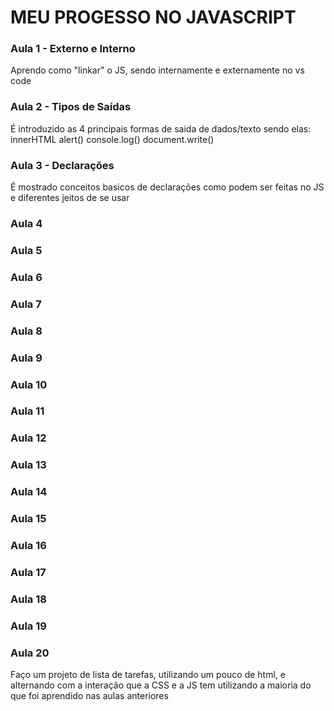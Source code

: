 # MEU PROGESSO NO JAVASCRIPT
### Aula 1 - Externo e Interno ###
Aprendo como "linkar" o JS, sendo internamente e externamente no vs code

### Aula 2 -  Tipos de Saídas ###
É introduzido as 4 principais formas de saida de dados/texto sendo elas:
innerHTML
alert()
console.log()
document.write()

### Aula 3 - Declarações
É mostrado conceitos basicos de declarações como podem ser feitas no JS e diferentes jeitos de se  usar
### Aula 4
### Aula 5 
### Aula 6 
### Aula 7 
### Aula 8  
### Aula 9
### Aula 10 
### Aula 11 
### Aula 12 
### Aula 13 
### Aula 14 
### Aula 15 
### Aula 16 
### Aula 17 
### Aula 18 
### Aula 19  
### Aula 20
Faço um projeto de lista de tarefas, utilizando um pouco de html, e alternando com a interação que a CSS e a JS tem utilizando a maioria do que foi aprendido nas aulas anteriores
